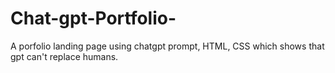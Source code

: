 # Chat-gpt-Portfolio-
A porfolio landing page using chatgpt prompt, HTML, CSS which shows that gpt can't replace humans.

